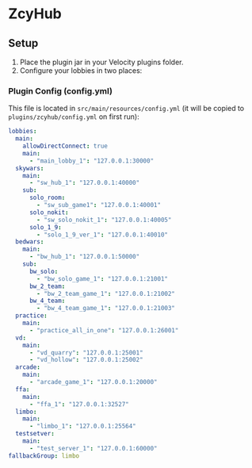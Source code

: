 # ZcyHub

## Setup

1. Place the plugin jar in your Velocity plugins folder.
2. Configure your lobbies in two places:

### Plugin Config (config.yml)
This file is located in `src/main/resources/config.yml` (it will be copied to `plugins/zcyhub/config.yml` on first run):

```yaml
lobbies:
  main:
    allowDirectConnect: true
    main:
      - "main_lobby_1": "127.0.0.1:30000"
  skywars:
    main:
      - "sw_hub_1": "127.0.0.1:40000"
    sub:
      solo_room:
        - "sw_sub_game1": "127.0.0.1:40001"
      solo_nokit:
        - "sw_solo_nokit_1": "127.0.0.1:40005"
      solo_1_9:
        - "solo_1_9_ver_1": "127.0.0.1:40010"
  bedwars:
    main:
      - "bw_hub_1": "127.0.0.1:50000"
    sub:
      bw_solo:
        - "bw_solo_game_1": "127.0.0.1:21001"
      bw_2_team:
        - "bw_2_team_game_1": "127.0.0.1:21002"
      bw_4_team:
        - "bw_4_team_game_1": "127.0.0.1:21003"
  practice:
    main:
      - "practice_all_in_one": "127.0.0.1:26001"
  vd:
    main:
      - "vd_quarry": "127.0.0.1:25001"
      - "vd_hollow": "127.0.0.1:25002"
  arcade:
    main:
      - "arcade_game_1": "127.0.0.1:20000"
  ffa:
    main:
      - "ffa_1": "127.0.0.1:32527"
  limbo:
    main:
      - "limbo_1": "127.0.0.1:25564"
  testsetver:
    main:
      - "test_server_1": "127.0.0.1:60000"
fallbackGroup: limbo
```
